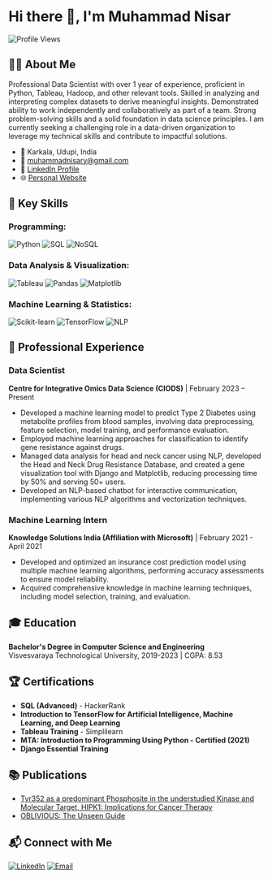 # Hi there 👋, I'm Muhammad Nisar

![Profile Views](https://komarev.com/ghpvc/?username=Muhammad-Nisar-7&style=flat-square)

## 👨‍💻 About Me 

Professional Data Scientist with over 1 year of experience, proficient in Python, Tableau, Hadoop, and other relevant tools. Skilled in analyzing and interpreting complex datasets to derive meaningful insights. Demonstrated ability to work independently and collaboratively as part of a team. Strong problem-solving skills and a solid foundation in data science principles. I am currently seeking a challenging role in a data-driven organization to leverage my technical skills and contribute to impactful solutions.

- 📍 Karkala, Udupi, India
- 📧 [muhammadnisary@gmail.com](mailto:muhammadnisary@gmail.com)
- 💼 [LinkedIn Profile](https://www.linkedin.com/in/muhammad-nisar-ds/)
- 🌐 [Personal Website](#)

## 🔧 Key Skills

### Programming:
![Python](https://img.shields.io/badge/Python-3776AB?style=flat&logo=python&logoColor=white)
![SQL](https://img.shields.io/badge/SQL-4479A1?style=flat&logo=postgresql&logoColor=white)
![NoSQL](https://img.shields.io/badge/NoSQL-018474?style=flat&logo=nosql&logoColor=white)

### Data Analysis & Visualization:
![Tableau](https://img.shields.io/badge/Tableau-E97627?style=flat&logo=tableau&logoColor=white)
![Pandas](https://img.shields.io/badge/Pandas-150458?style=flat&logo=pandas&logoColor=white)
![Matplotlib](https://img.shields.io/badge/Matplotlib-0193D4?style=flat&logo=python&logoColor=white)

### Machine Learning & Statistics:
![Scikit-learn](https://img.shields.io/badge/Scikit--learn-F7931E?style=flat&logo=scikit-learn&logoColor=white)
![TensorFlow](https://img.shields.io/badge/TensorFlow-FF6F00?style=flat&logo=tensorflow&logoColor=white)
![NLP](https://img.shields.io/badge/NLP-008080?style=flat&logo=nlp&logoColor=white)

## 🚀 Professional Experience

### Data Scientist
**Centre for Integrative Omics Data Science (CIODS)** | February 2023 – Present

- Developed a machine learning model to predict Type 2 Diabetes using metabolite profiles from blood samples, involving data preprocessing, feature selection, model training, and performance evaluation.
- Employed machine learning approaches for classification to identify gene resistance against drugs.
- Managed data analysis for head and neck cancer using NLP, developed the Head and Neck Drug Resistance Database, and created a gene visualization tool with Django and Matplotlib, reducing processing time by 50% and serving 50+ users.
- Developed an NLP-based chatbot for interactive communication, implementing various NLP algorithms and vectorization techniques.

### Machine Learning Intern
**Knowledge Solutions India (Affiliation with Microsoft)** | February 2021 - April 2021

- Developed and optimized an insurance cost prediction model using multiple machine learning algorithms, performing accuracy assessments to ensure model reliability.
- Acquired comprehensive knowledge in machine learning techniques, including model selection, training, and evaluation.

## 🎓 Education
**Bachelor's Degree in Computer Science and Engineering**  
Visvesvaraya Technological University, 2019-2023 | CGPA: 8.53

## 🏆 Certifications

- **SQL (Advanced)** - HackerRank
- **Introduction to TensorFlow for Artificial Intelligence, Machine Learning, and Deep Learning**
- **Tableau Training** - Simplilearn
- **MTA: Introduction to Programming Using Python - Certified (2021)**
- **Django Essential Training**

## 📚 Publications

- [Tyr352 as a predominant Phosphosite in the understudied Kinase and Molecular Target, HIPK1: Implications for Cancer Therapy](https://pubmed.ncbi.nlm.nih.gov/38498023/)
- [OBLIVIOUS: The Unseen Guide](https://researchjournalnmit.wordpress.com/oblivious-the-unseen-guide/)

## 📬 Connect with Me

[![LinkedIn](https://img.shields.io/badge/LinkedIn-0077B5?style=flat&logo=linkedin&logoColor=white)](https://www.linkedin.com/in/muhammad-nisar-ds/)
[![Email](https://img.shields.io/badge/Email-D14836?style=flat&logo=gmail&logoColor=white)](mailto:muhammadnisary@gmail.com)

